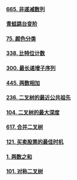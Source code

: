 #### [665. 非递减数列](https://leetcode-cn.com/problems/non-decreasing-array/)

#### [青蛙跳台变阶]([jumpFloorII](./src/jumpFloorII.js))

#### [ 75. 颜色分类](https://leetcode-cn.com/problems/sort-colors/)

#### [338. 比特位计数](https://leetcode-cn.com/problems/counting-bits/)

#### [300. 最长递增子序列](https://leetcode-cn.com/problems/longest-increasing-subsequence/)

#### [445. 两数相加](https://leetcode-cn.com/problems/add-two-numbers-ii/)

#### [236. 二叉树的最近公共祖先](https://leetcode-cn.com/problems/lowest-common-ancestor-of-a-binary-tree/)

#### [104. 二叉树的最大深度](https://leetcode-cn.com/problems/maximum-depth-of-binary-tree/)

#### [617. 合并二叉树](https://leetcode-cn.com/problems/merge-two-binary-trees/)

#### [121. 买卖股票的最佳时机](https://leetcode-cn.com/problems/best-time-to-buy-and-sell-stock/)

#### [1. 两数之和](https://leetcode-cn.com/problems/two-sum/)

#### [101. 对称二叉树](https://leetcode-cn.com/problems/symmetric-tree/)

